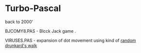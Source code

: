 # Turbo-Pascal
back to 2000'

BJCOMY8.PAS - Blcck Jack game .

VIRUSES.PAS - expansion of dot movement using kind of [random drunkard's walk](https://en.wikipedia.org/wiki/Random_walk)
